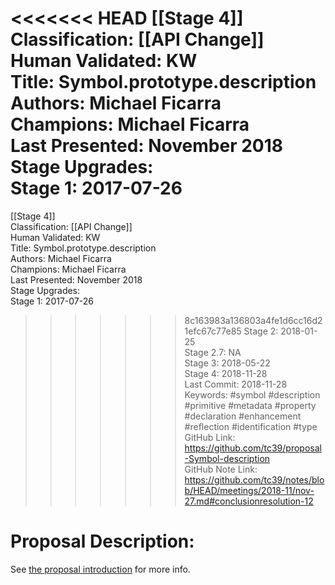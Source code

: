 <<<<<<< HEAD
[[Stage 4]]<br>Classification: [[API Change]] <br>Human Validated: KW<br>Title: Symbol.prototype.description<br>Authors: Michael Ficarra<br>Champions: Michael Ficarra<br>Last Presented: November 2018<br>Stage Upgrades:<br>Stage 1: 2017-07-26  
=======
[[Stage 4]]<br>Classification: [[API Change]]<br>Human Validated: KW<br>Title: Symbol.prototype.description<br>Authors: Michael Ficarra<br>Champions: Michael Ficarra<br>Last Presented: November 2018<br>Stage Upgrades:<br>Stage 1: 2017-07-26  
>>>>>>> 8c163983a136803a4fe1d6cc16d21efc67c77e85
Stage 2: 2018-01-25  
Stage 2.7: NA  
Stage 3: 2018-05-22  
Stage 4: 2018-11-28<br>Last Commit: 2018-11-28<br>Keywords: #symbol #description #primitive #metadata #property #declaration #enhancement #reflection #identification #type<br>GitHub Link: https://github.com/tc39/proposal-Symbol-description <br>GitHub Note Link: https://github.com/tc39/notes/blob/HEAD/meetings/2018-11/nov-27.md#conclusionresolution-12
# Proposal Description:
See [the proposal introduction](https://tc39.github.io/proposal-Symbol-description/) for more info.
<br>